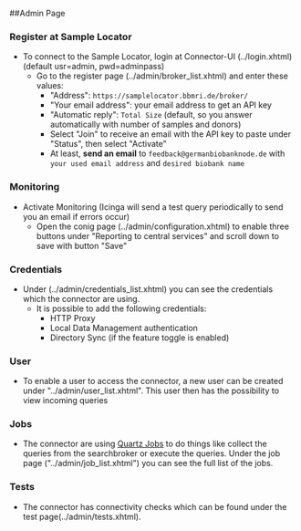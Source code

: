 ##Admin Page

### Register at Sample Locator
* To connect to the Sample Locator, login at Connector-UI (../login.xhtml) (default usr=admin, pwd=adminpass)
    * Go to the register page (../admin/broker_list.xhtml) and enter these values:
        * "Address": `https://samplelocator.bbmri.de/broker/`
        * "Your email address": your email address to get an API key
        * "Automatic reply": `Total Size` (default, so you answer automatically with number of samples and donors)
        * Select "Join" to receive an email with the API key to paste under "Status", then select "Activate"
        * At least, **send an email** to `feedback@germanbiobanknode.de` with `your used email address` and `desired biobank name`

### Monitoring
* Activate Monitoring (Icinga will send a test query periodically to send you an email if errors occur)
    * Open the conig page (../admin/configuration.xhtml) to enable three buttons under "Reporting to central services" and scroll down to save with button "Save"

### Credentials
* Under (../admin/credentials_list.xhtml) you can see the credentials which the connector are using.
    * It is possible to add the following credentials:
        * HTTP Proxy
        * Local Data Management authentication
        * Directory Sync (if the feature toggle is enabled)
### User
* To enable a user to access the connector, a new user can be created under "../admin/user_list.xhtml".
  This user then has the possibility to view incoming queries

### Jobs
* The connector are using [Quartz Jobs](http://www.quartz-scheduler.org/) to do things like collect the queries from the searchbroker or execute the queries.
  Under the job page ("../admin/job_list.xhtml") you can see the full list of the jobs.

### Tests
* The connector has connectivity checks which can be found under the test page(../admin/tests.xhtml).


